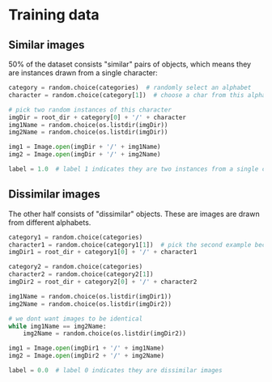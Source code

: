 # Training data

## Similar images
50% of the dataset consists "similar" pairs of objects, which means they are instances drawn from a single character:

```python
category = random.choice(categories)  # randomly select an alphabet
character = random.choice(category[1])  # choose a char from this alphabet

# pick two random instances of this character
imgDir = root_dir + category[0] + '/' + character  
img1Name = random.choice(os.listdir(imgDir))
img2Name = random.choice(os.listdir(imgDir))

img1 = Image.open(imgDir + '/' + img1Name)
img2 = Image.open(imgDir + '/' + img2Name)

label = 1.0  # label 1 indicates they are two instances from a single character
```
## Dissimilar images
The other half consists of "dissimilar" objects. These are images are drawn from different alphabets.
```python
category1 = random.choice(categories)
character1 = random.choice(category1[1])  # pick the second example because example 0 is used for similar images
imgDir1 = root_dir + category1[0] + '/' + character1

category2 = random.choice(categories)
character2 = random.choice(category2[1])
imgDir2 = root_dir + category2[0] + '/' + character2

img1Name = random.choice(os.listdir(imgDir1))
img2Name = random.choice(os.listdir(imgDir2))

# we dont want images to be identical
while img1Name == img2Name:
    img2Name = random.choice(os.listdir(imgDir2))

img1 = Image.open(imgDir1 + '/' + img1Name)
img2 = Image.open(imgDir2 + '/' + img2Name)

label = 0.0  # label 0 indicates they are dissimilar images
```